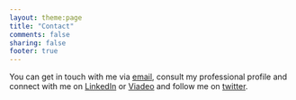 ```yaml
---
layout: theme:page
title: "Contact"
comments: false
sharing: false
footer: true
---
```

You can get in touch with me via [email][], consult my professional profile and connect with me on [LinkedIn][] or [Viadeo][] and follow me on  [twitter][].

   [email]:mailto:EricBouchut@gmail.com
   [linkedin]:http://www.linkedin.com/in/ebouchut
   [viadeo]:http://viadeo.com/fr/profile/eric.bouchut
   [twitter]:http://twitter.com/ebouchut
